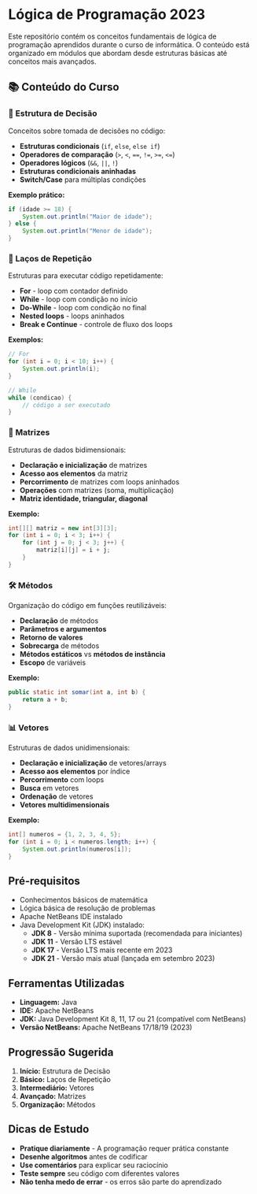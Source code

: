 # Lógica de Programação 2023

Este repositório contém os conceitos fundamentais de lógica de programação aprendidos durante o curso de informática. O conteúdo está organizado em módulos que abordam desde estruturas básicas até conceitos mais avançados.

## 📚 Conteúdo do Curso

### 🔄 Estrutura de Decisão
Conceitos sobre tomada de decisões no código:
- **Estruturas condicionais** (`if`, `else`, `else if`)
- **Operadores de comparação** (`>`, `<`, `==`, `!=`, `>=`, `<=`)
- **Operadores lógicos** (`&&`, `||`, `!`)
- **Estruturas condicionais aninhadas**
- **Switch/Case** para múltiplas condições

**Exemplo prático:**
```java
if (idade >= 18) {
    System.out.println("Maior de idade");
} else {
    System.out.println("Menor de idade");
}
```

### 🔁 Laços de Repetição
Estruturas para executar código repetidamente:
- **For** - loop com contador definido
- **While** - loop com condição no início
- **Do-While** - loop com condição no final
- **Nested loops** - loops aninhados
- **Break e Continue** - controle de fluxo dos loops

**Exemplos:**
```java
// For
for (int i = 0; i < 10; i++) {
    System.out.println(i);
}

// While
while (condicao) {
    // código a ser executado
}
```

### 🔢 Matrizes
Estruturas de dados bidimensionais:
- **Declaração e inicialização** de matrizes
- **Acesso aos elementos** da matriz
- **Percorrimento** de matrizes com loops aninhados
- **Operações** com matrizes (soma, multiplicação)
- **Matriz identidade, triangular, diagonal**

**Exemplo:**
```java
int[][] matriz = new int[3][3];
for (int i = 0; i < 3; i++) {
    for (int j = 0; j < 3; j++) {
        matriz[i][j] = i + j;
    }
}
```

### 🛠️ Métodos
Organização do código em funções reutilizáveis:
- **Declaração** de métodos
- **Parâmetros e argumentos**
- **Retorno de valores**
- **Sobrecarga** de métodos
- **Métodos estáticos** vs **métodos de instância**
- **Escopo** de variáveis

**Exemplo:**
```java
public static int somar(int a, int b) {
    return a + b;
}
```

### 📊 Vetores
Estruturas de dados unidimensionais:
- **Declaração e inicialização** de vetores/arrays
- **Acesso aos elementos** por índice
- **Percorrimento** com loops
- **Busca** em vetores
- **Ordenação** de vetores
- **Vetores multidimensionais**

**Exemplo:**
```java
int[] numeros = {1, 2, 3, 4, 5};
for (int i = 0; i < numeros.length; i++) {
    System.out.println(numeros[i]);
}
```

##  Pré-requisitos

- Conhecimentos básicos de matemática
- Lógica básica de resolução de problemas
- Apache NetBeans IDE instalado
- Java Development Kit (JDK) instalado:
  - **JDK 8** - Versão mínima suportada (recomendada para iniciantes)
  - **JDK 11** - Versão LTS estável
  - **JDK 17** - Versão LTS mais recente em 2023
  - **JDK 21** - Versão mais atual (lançada em setembro 2023)

##  Ferramentas Utilizadas

- **Linguagem:** Java
- **IDE:** Apache NetBeans
- **JDK:** Java Development Kit 8, 11, 17 ou 21 (compatível com NetBeans)
- **Versão NetBeans:** Apache NetBeans 17/18/19 (2023)

##  Progressão Sugerida

1. **Início:** Estrutura de Decisão
2. **Básico:** Laços de Repetição
3. **Intermediário:** Vetores
4. **Avançado:** Matrizes
5. **Organização:** Métodos

##  Dicas de Estudo

- **Pratique diariamente** - A programação requer prática constante
- **Desenhe algoritmos** antes de codificar
- **Use comentários** para explicar seu raciocínio
- **Teste sempre** seu código com diferentes valores
- **Não tenha medo de errar** - os erros são parte do aprendizado
